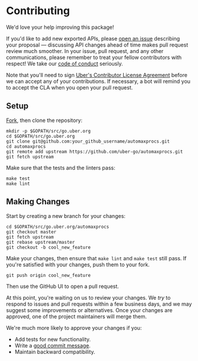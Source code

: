 # Contributing

We'd love your help improving this package!

If you'd like to add new exported APIs, please [open an issue][open-issue]
describing your proposal &mdash; discussing API changes ahead of time makes
pull request review much smoother. In your issue, pull request, and any other
communications, please remember to treat your fellow contributors with
respect! We take our [code of conduct](CODE_OF_CONDUCT.md) seriously.

Note that you'll need to sign [Uber's Contributor License Agreement][cla]
before we can accept any of your contributions. If necessary, a bot will remind
you to accept the CLA when you open your pull request.

## Setup

[Fork][fork], then clone the repository:

```
mkdir -p $GOPATH/src/go.uber.org
cd $GOPATH/src/go.uber.org
git clone git@github.com:your_github_username/automaxprocs.git
cd automaxprocs
git remote add upstream https://github.com/uber-go/automaxprocs.git
git fetch upstream
```

Make sure that the tests and the linters pass:

```
make test
make lint
```

## Making Changes

Start by creating a new branch for your changes:

```
cd $GOPATH/src/go.uber.org/automaxprocs
git checkout master
git fetch upstream
git rebase upstream/master
git checkout -b cool_new_feature
```

Make your changes, then ensure that `make lint` and `make test` still pass. If
you're satisfied with your changes, push them to your fork.

```
git push origin cool_new_feature
```

Then use the GitHub UI to open a pull request.

At this point, you're waiting on us to review your changes. We *try* to respond
to issues and pull requests within a few business days, and we may suggest some
improvements or alternatives. Once your changes are approved, one of the
project maintainers will merge them.

We're much more likely to approve your changes if you:

* Add tests for new functionality.
* Write a [good commit message][commit-message].
* Maintain backward compatibility.

[fork]: https://github.com/uber-go/automaxprocs/fork
[open-issue]: https://github.com/uber-go/automaxprocs/issues/new
[cla]: https://cla-assistant.io/uber-go/automaxprocs
[commit-message]: http://tbaggery.com/2008/04/19/a-note-about-git-commit-messages.html
